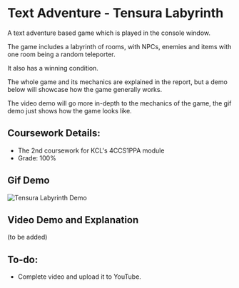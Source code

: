 # Text Adventure - Tensura Labyrinth

A text adventure based game which is played in the console window.

The game includes a labyrinth of rooms, with NPCs, enemies and items with one room being a random teleporter.

It also has a winning condition.

The whole game and its mechanics are explained in the report, but a demo below will showcase how the game generally works.

The video demo will go more in-depth to the mechanics of the game, the gif demo just shows how the game looks like.


## Coursework Details:
- The 2nd coursework for KCL's 4CCS1PPA module
- Grade: 100%

## Gif Demo
![Tensura Labyrinth Demo](https://i.imgur.com/6vHSa0C.gif)

## Video Demo and Explanation
(to be added)

## To-do:
- Complete video and upload it to YouTube.


